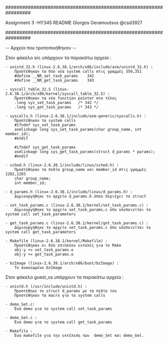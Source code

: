 #################################################################

Assignment 3 -HY345
README
Giorgos Geramoutsos @csd3927

#################################################################

-- Αρχεία που τροποποιήθηκαν -- 

Στον φάκελο src υπάρχουν τα παρακάτω αρχεία :

    - unistd_32.h (linux-2.6.38.1/arch/x86/include/asm/unistd_32.h) :
        Προστέθηκαν τα δύο νέα system calls στις γραμμές 350,351
        #define __NR_set_task_params    342
        #define __NR_get_task_params    343

    - syscall_table_32.S (linux-2.6.38.1/arch/x86/kernel/syscall_table_32.S) :
        Προστέθηκαν τα νέα function pointer στο τέλος
        .long sys_set_task_params	/* 342 */
        .long sys_get_task_params	/* 343 */

    - syscalls.h (linux-2.6.38.1/include/asm-generic/syscalls.h) :
        Προστέθηκαν τα system calls 
        #ifndef sys_set_task_params
        asmlinkage long sys_set_task_params(char group_name, int member_id);
        #endif

        #ifndef sys_get_task_params
        asmlinkage long sys_get_task_params(struct d_params * params);
        #endif

    - sched.h (linux-2.6.38.1/include/linux/sched.h) :
        Προστέθηκαν τα πεδία group_name και member_id στις γραμμές 1202,1203
        char group_name;
        int member_id;

    - d_params.h (linux-2.6.38.1/include/linux/d_params.h) :
        Δημιουργήθηκε το αρχείο d_params.h όπου περιέχει το struct

    - set_task_params.c (linux-2.6.38.1/kernel/set_task_params.c) :
        Δημιουργήθηκε το αρχείο set_task_params.c όπυ υλοποιείται το system call set_task_parameters
    
    - get_task_params.c (linux-2.6.38.1/kernel/get_task_params.c) :
        Δημιουργήθηκε το αρχείο set_task_params.c όπυ υλοποιείται το system call get_task_parameters

    - Makefile (linux-2.6.38.1/kernel/Makefile) :
        Προστέθηκαν οι δύο επιπλέον εντολές για το Make
        obj-y += set_task_params.o
        obj-y += get_task_params.o
    
    - bzImage (linux-2.6.38.1/arch/x86/boot/bzImage) :
        Το ανανεωμένο bzImage

Στον φάκελο guest_os υπάρχουν τα παρακάτω αρχεία :

    - unistd.h (/usr/include/unistd.h) : 
        Προστέθηκε το struct d_params με τα πεδία του
        Προστέθηκαν τα macro για τα system calls

    - demo_Set.c:
        Ένα demo για το system call set_task_params

    - demo_Get.c : 
        Ένα demo για το system call get_task_params

    - Makefile : 
        Ένα makefile για την εκτέλεση των  demo_Set και demo_Get. 



